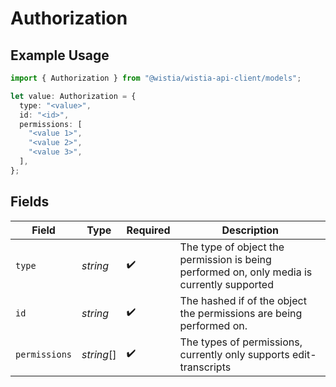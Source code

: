# Authorization

## Example Usage

```typescript
import { Authorization } from "@wistia/wistia-api-client/models";

let value: Authorization = {
  type: "<value>",
  id: "<id>",
  permissions: [
    "<value 1>",
    "<value 2>",
    "<value 3>",
  ],
};
```

## Fields

| Field                                                                                      | Type                                                                                       | Required                                                                                   | Description                                                                                |
| ------------------------------------------------------------------------------------------ | ------------------------------------------------------------------------------------------ | ------------------------------------------------------------------------------------------ | ------------------------------------------------------------------------------------------ |
| `type`                                                                                     | *string*                                                                                   | :heavy_check_mark:                                                                         | The type of object the permission is being performed on, only media is currently supported |
| `id`                                                                                       | *string*                                                                                   | :heavy_check_mark:                                                                         | The hashed if of the object the permissions are being performed on.                        |
| `permissions`                                                                              | *string*[]                                                                                 | :heavy_check_mark:                                                                         | The types of permissions, currently only supports edit-transcripts                         |